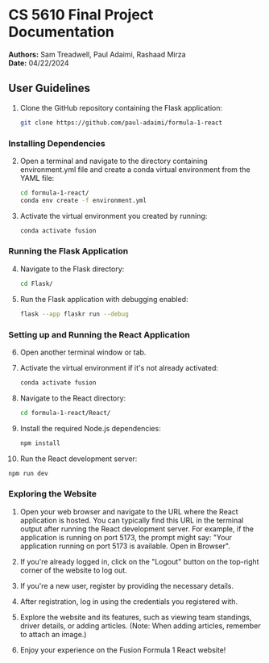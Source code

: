 # CS 5610  Final Project Documentation

**Authors:** Sam Treadwell, Paul Adaimi, Rashaad Mirza  
**Date:** 04/22/2024

## User Guidelines

1. Clone the GitHub repository containing the Flask application:

    ```bash
    git clone https://github.com/paul-adaimi/formula-1-react
    ```

### Installing Dependencies

2. Open a terminal and navigate to the directory containing environment.yml file and create a conda virtual environment from the YAML file:

    ```bash
    cd formula-1-react/
    conda env create -f environment.yml
    ```

3. Activate the virtual environment you created by running:

    ```bash
    conda activate fusion
    ```

### Running the Flask Application

4. Navigate to the Flask directory:

   ```bash
   cd Flask/
   ```

5. Run the Flask application with debugging enabled:

    ```bash
    flask --app flaskr run --debug
    ```

### Setting up and Running the React Application

6. Open another terminal window or tab.

7. Activate the virtual environment if it's not already activated:

    ```bash
    conda activate fusion
    ```

8. Navigate to the React directory:

   ```bash
   cd formula-1-react/React/
   ```

9. Install the required Node.js dependencies:

   ```bash
   npm install
   ```

10. Run the React development server:

   ```bash
   npm run dev
   ```

### Exploring the Website

1. Open your web browser and navigate to the URL where the React application is hosted. You can typically find this URL in the terminal output after running the React development server. For example, if the application is running on port 5173, the prompt might say: "Your application running on port 5173 is available. Open in Browser".

2. If you're already logged in, click on the "Logout" button on the top-right corner of the website to log out.

3. If you're a new user, register by providing the necessary details.

4. After registration, log in using the credentials you registered with.

5. Explore the website and its features, such as viewing team standings, driver details, or adding articles. (Note: When adding articles, remember to attach an image.)

6. Enjoy your experience on the Fusion Formula 1 React website!
